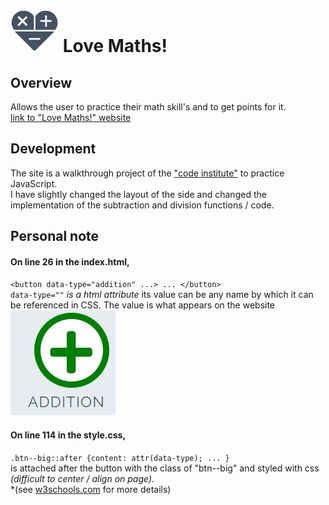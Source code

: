 # ![love maths](assets/images/logo.png) Love Maths!  
## Overview
Allows the user to practice their math skill's and to get points for it.  
[link to "Love Maths!" website](https://zolske.github.io/love-maths/)  
## Development  
The site is a walkthrough project of the ["code institute"](https://codeinstitute.net/all-access-coding-challenge/?utm_term=code%20institute&utm_campaign=CI+-+UK+-+Search+-+Brand&utm_source=adwords&utm_medium=ppc&hsa_acc=8983321581&hsa_cam=1578649861&hsa_grp=62188641240&hsa_ad=486298911546&hsa_src=g&hsa_tgt=kwd-319867646331&hsa_kw=code%20institute&hsa_mt=e&hsa_net=adwords&hsa_ver=3&gclid=Cj0KCQiAzMGNBhCyARIsANpUkzOtFLUen6PvLOP2wqDyg5gysGdvxtxxlp9c-E8XAJVuoP9OhVGJauoaAizuEALw_wcB) to practice JavaScript.  
I have slightly changed the layout of the side and changed the implementation of the subtraction and division functions / code.
## Personal note  
#### On line 26 in the index.html,  
`<button data-type="addition" ...> ... </button>`  
`data-type=""` *is a html attribute* its value can be any name by which it can be referenced in CSS. The value is what appears on the website  
![data-type](assets/images/math-button-attr.jpg)  
#### On line 114 in the style.css,  
`.btn--big::after {content: attr(data-type); ... }`  
is attached after the button with the class of "btn--big" and styled with css *(difficult to center / align on page)*.  
*(see [w3schools.com](https://www.w3schools.com/tags/att_data-.asp) for more details)